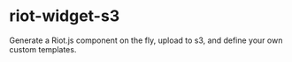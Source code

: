 # riot-widget-s3
Generate a Riot.js component on the fly, upload to s3, and define your own custom templates.
